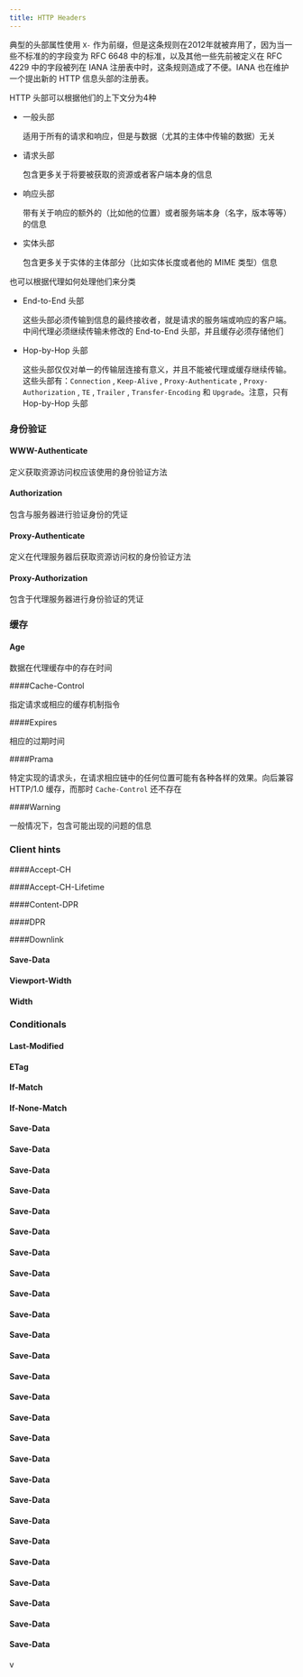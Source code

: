 ```yaml
---
title: HTTP Headers
---
```


典型的头部属性使用 `X-` 作为前缀，但是这条规则在2012年就被弃用了，因为当一些不标准的的字段变为 RFC 6648 中的标准，以及其他一些先前被定义在 RFC 4229 中的字段被列在 IANA 注册表中时，这条规则造成了不便。IANA 也在维护一个提出新的 HTTP 信息头部的注册表。

HTTP 头部可以根据他们的上下文分为4种

- 一般头部

  适用于所有的请求和响应，但是与数据（尤其的主体中传输的数据）无关

- 请求头部

  包含更多关于将要被获取的资源或者客户端本身的信息

- 响应头部

  带有关于响应的额外的（比如他的位置）或者服务端本身（名字，版本等等）的信息

- 实体头部

  包含更多关于实体的主体部分（比如实体长度或者他的 MIME 类型）信息

也可以根据代理如何处理他们来分类

- End-to-End 头部

  这些头部必须传输到信息的最终接收者，就是请求的服务端或响应的客户端。中间代理必须继续传输未修改的 End-to-End 头部，并且缓存必须存储他们

- Hop-by-Hop 头部

  这些头部仅仅对单一的传输层连接有意义，并且不能被代理或缓存继续传输。这些头部有：`Connection` , `Keep-Alive` , `Proxy-Authenticate` , `Proxy-Authorization` , `TE` , `Trailer` , `Transfer-Encoding` 和 `Upgrade`。注意，只有 Hop-by-Hop 头部

### 身份验证

#### WWW-Authenticate

定义获取资源访问权应该使用的身份验证方法

#### Authorization

包含与服务器进行验证身份的凭证

#### Proxy-Authenticate

定义在代理服务器后获取资源访问权的身份验证方法

#### Proxy-Authorization

包含于代理服务器进行身份验证的凭证

### 缓存

#### Age

数据在代理缓存中的存在时间

####Cache-Control

指定请求或相应的缓存机制指令

####Expires

相应的过期时间

####Prama

特定实现的请求头，在请求相应链中的任何位置可能有各种各样的效果。向后兼容 HTTP/1.0 缓存，而那时 `Cache-Control` 还不存在

####Warning

一般情况下，包含可能出现的问题的信息

### Client hints

####Accept-CH

####Accept-CH-Lifetime

####Content-DPR

####DPR

####Downlink

#### Save-Data

#### Viewport-Width

#### Width

### Conditionals

#### Last-Modified

#### ETag

#### If-Match

#### If-None-Match





#### Save-Data

#### Save-Data

#### Save-Data

#### Save-Data

#### Save-Data

#### Save-Data

#### Save-Data

#### Save-Data

#### Save-Data

#### Save-Data

#### Save-Data

#### Save-Data

#### Save-Data

#### Save-Data

#### Save-Data

#### Save-Data

#### Save-Data

#### Save-Data

#### Save-Data

#### Save-Data

#### Save-Data

#### Save-Data

#### Save-Data

#### Save-Data

#### Save-Data

#### Save-Data

v